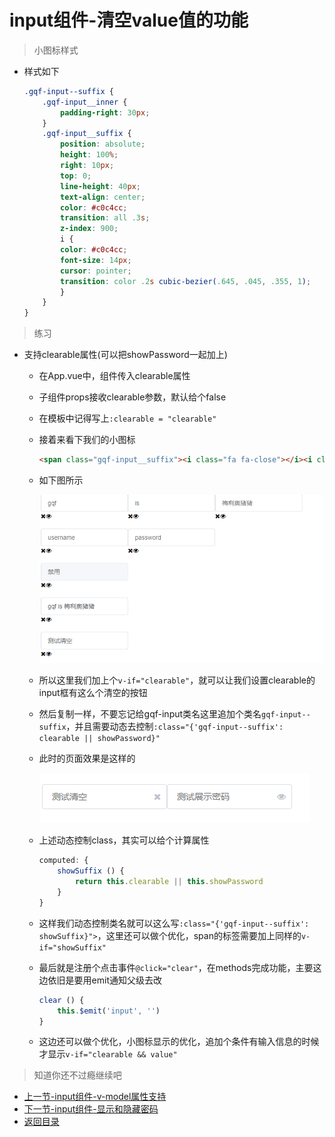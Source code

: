 # input组件-清空value值的功能

> 小图标样式
* 样式如下
    ```scss
    .gqf-input--suffix {
        .gqf-input__inner {
            padding-right: 30px;
        }
        .gqf-input__suffix {
            position: absolute;
            height: 100%;
            right: 10px;
            top: 0;
            line-height: 40px;
            text-align: center;
            color: #c0c4cc;
            transition: all .3s;
            z-index: 900;
            i {
            color: #c0c4cc;
            font-size: 14px;
            cursor: pointer;
            transition: color .2s cubic-bezier(.645, .045, .355, 1);
            }
        }
    }    
    ```

> 练习

* 支持clearable属性(可以把showPassword一起加上)
    * 在App.vue中，组件传入clearable属性
    * 子组件props接收clearable参数，默认给个false
    * 在模板中记得写上`:clearable = "clearable"`
    * 接着来看下我们的小图标
        ```html
        <span class="gqf-input__suffix"><i class="fa fa-close"></i><i class="fa fa-eye"></i></span>
        ```
    * 如下图所示

        ![](./images/看看小图标.jpg) 

    * 所以这里我们加上个`v-if="clearable"`，就可以让我们设置clearable的input框有这么个清空的按钮  
    * 然后复制一样，不要忘记给gqf-input类名这里追加个类名`gqf-input--suffix`，并且需要动态去控制`:class="{'gqf-input--suffix': clearable || showPassword}"`
    * 此时的页面效果是这样的

        ![](./images/添加样式.jpg)  

    * 上述动态控制class，其实可以给个计算属性  
        ```js
        computed: {
            showSuffix () {
                return this.clearable || this.showPassword
            }
        }        
        ```  
    * 这样我们动态控制类名就可以这么写`:class="{'gqf-input--suffix': showSuffix}">`，这里还可以做个优化，span的标签需要加上同样的`v-if="showSuffix"`
    * 最后就是注册个点击事件`@click="clear"`，在methods完成功能，主要这边依旧是要用emit通知父级去改 
        ```js
        clear () {
            this.$emit('input', '')
        }        
        ```
    * 这边还可以做个优化，小图标显示的优化，追加个条件有输入信息的时候才显示`v-if="clearable && value"`          

> 知道你还不过瘾继续吧       

* [上一节-input组件-v-model属性支持](../15-input组件-v-model属性支持/input组件-v-model属性支持.md)
* [下一节-input组件-显示和隐藏密码](../17-input组件-显示和隐藏密码/input组件-显示和隐藏密码.md)
* [返回目录](../../README.md)